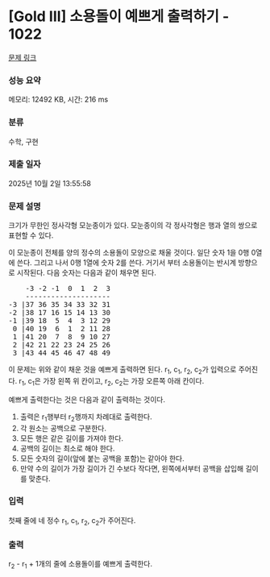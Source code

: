 # [Gold III] 소용돌이 예쁘게 출력하기 - 1022 

[문제 링크](https://www.acmicpc.net/problem/1022) 

### 성능 요약

메모리: 12492 KB, 시간: 216 ms

### 분류

수학, 구현

### 제출 일자

2025년 10월 2일 13:55:58

### 문제 설명

<p>크기가 무한인 정사각형 모눈종이가 있다. 모눈종이의 각 정사각형은 행과 열의 쌍으로 표현할 수 있다.</p>

<p>이 모눈종이 전체를 양의 정수의 소용돌이 모양으로 채울 것이다. 일단 숫자 1을 0행 0열에 쓴다. 그리고 나서 0행 1열에 숫자 2를 쓴다. 거기서 부터 소용돌이는 반시계 방향으로 시작된다. 다음 숫자는 다음과 같이 채우면 된다.</p>

<pre>    -3 -2 -1  0  1  2  3
    --------------------
-3 |37 36 35 34 33 32 31
-2 |38 17 16 15 14 13 30
-1 |39 18  5  4  3 12 29
 0 |40 19  6  1  2 11 28
 1 |41 20  7  8  9 10 27
 2 |42 21 22 23 24 25 26
 3 |43 44 45 46 47 48 49</pre>

<p>이 문제는 위와 같이 채운 것을 예쁘게 출력하면 된다. r<sub>1</sub>, c<sub>1</sub>, r<sub>2</sub>, c<sub>2</sub>가 입력으로 주어진다. r<sub>1</sub>, c<sub>1</sub>은 가장 왼쪽 위 칸이고, r<sub>2</sub>, c<sub>2</sub>는 가장 오른쪽 아래 칸이다.</p>

<p>예쁘게 출력한다는 것은 다음과 같이 출력하는 것이다.</p>

<ol>
	<li>출력은 r<sub>1</sub>행부터 r<sub>2</sub>행까지 차례대로 출력한다.</li>
	<li>각 원소는 공백으로 구분한다.</li>
	<li>모든 행은 같은 길이를 가져야 한다.</li>
	<li>공백의 길이는 최소로 해야 한다.</li>
	<li>모든 숫자의 길이(앞에 붙는 공백을 포함)는 같아야 한다.</li>
	<li>만약 수의 길이가 가장 길이가 긴 수보다 작다면, 왼쪽에서부터 공백을 삽입해 길이를 맞춘다.</li>
</ol>

### 입력 

 <p>첫째 줄에 네 정수 r<sub>1</sub>, c<sub>1</sub>, r<sub>2</sub>, c<sub>2</sub>가 주어진다.</p>

### 출력 

 <p>r<sub>2</sub> - r<sub>1</sub> + 1개의 줄에 소용돌이를 예쁘게 출력한다.</p>

